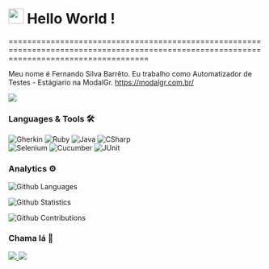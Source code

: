 
<h1><img src="https://emojis.slackmojis.com/emojis/images/1531849430/4246/blob-sunglasses.gif?1531849430" width="30"/> Hello World ! </h1>
==========================================================================================================================================


Meu nome é Fernando Silva Barrêto. Eu trabalho como Automatizador de Testes - Estágiario na ModalGr.
https://modalgr.com.br/

![](http://estruyf-github.azurewebsites.net/api/VisitorHit?user=FernandoSilva11&repo=FernandoSilva11&countColorcountColor)

### Languages & Tools 🛠  
![Gherkin](https://img.shields.io/badge/-Gherkin-05122A?style=flat&color=green)&nbsp;![Ruby](https://img.shields.io/badge/-Ruby-05122A?style=flat&color=green)&nbsp;![Java](https://img.shields.io/badge/-Java-05122A?style=flat&color=green)&nbsp;![CSharp](https://img.shields.io/badge/-CSharp-05122A?style=flat&color=green)&nbsp;  
![Selenium](https://img.shields.io/badge/-Selenium-05122A?style=flat&color=orange)&nbsp;![Cucumber](https://img.shields.io/badge/-Cucumber-05122A?style=flat&color=orange)&nbsp;![JUnit](https://img.shields.io/badge/-JUnit-05122A?style=flat&color=orange)&nbsp;  


### Analytics ⚙️

![Github Languages](https://github-readme-stats.vercel.app/api/top-langs/?username=FernandoSilva11&layout=compact&count_private=true)

![Github Statistics](https://github-readme-stats.vercel.app/api/?username=FernandoSilva11&count_private=true&show_icons=true)

![Github Contributions](https://github-readme-streak-stats.herokuapp.com/?user=FernandoSilva11&hide_border=true)

### Chama lá 🤝


<a href="https://www.linkedin.com/in/fernandosilvabarreto/"><img src="https://img.shields.io/badge/-LinkedIn-0077B5?style=flat&logo=Linkedin&logoColor=white">   <a href="https://fernandosilvabarreto1.medium.com/"><img src="https://img.shields.io/badge/-Medium-%2312100E?style=flat&logo=medium&logoColor=white"></a>



